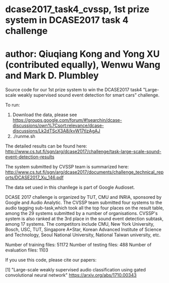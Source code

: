 # dcase2017_task4_cvssp, 1st prize system in DCASE2017 task 4 challenge

# author: Qiuqiang Kong and Yong XU (contributed equally), Wenwu Wang and Mark D. Plumbley

Source code for our 1st prize system to win the DCASE2017 task4 "Large-scale weakly supervised sound event detection for smart cars" challenge. 

To run:
1. Download the data, please see https://groups.google.com/forum/#!searchin/dcase-discussions/own%7Csort:relevance/dcase-discussions/Lk2dTScX3A8/kvW17tlzAgAJ
2. ./runme.sh

The detailed results can be found here: 
http://www.cs.tut.fi/sgn/arg/dcase2017/challenge/task-large-scale-sound-event-detection-results

The system submitted by CVSSP team is summarized here:
http://www.cs.tut.fi/sgn/arg/dcase2017/documents/challenge_technical_reports/DCASE2017_Xu_146.pdf

The data set used in this chanllege is part of Google Audioset.

DCASE 2017 challenge is organized by TUT, CMU and INRIA, sponsored by Google and Audio Analytic. The CVSSP team submitted four systems to the audio tagging sub-task,which took all the top four places on the result table, among the 29 systems submitted by a number of organisations. CVSSP's system is also ranked at the 3rd place in the sound event detection subtask, among 17 systems. The competitors include CMU, New York University, Bosch, USC, TUT, Singapore A*Star, Korean Advanced Institute of Science and Technology, Seoul National University, National Taiwan university, etc.

Number of training files: 51172
Number of testing files: 488
Number of evaluation files: 1103

If you use this code, please cite our papers:

[1] "Large-scale weakly supervised audio classification using gated convolutional neural network" https://arxiv.org/abs/1710.00343

